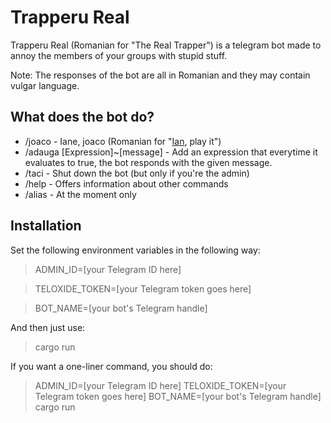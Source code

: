 # Trapperu Real

Trapperu Real (Romanian for "The Real Trapper") is a telegram bot made to annoy the members of your groups with stupid stuff.

Note: The responses of the bot are all in Romanian and they may contain vulgar language.

## What does the bot do?

* /joaco - Iane, joaco (Romanian for "[Ian](https://www.youtube.com/channel/UCXEsaxE4BOzgDKa2kG48koA), play it")
* /adauga [Expression]~[message] - Add an expression that everytime it evaluates to true, the bot responds with the given message.
* /taci - Shut down the bot (but only if you're the admin)
* /help - Offers information about other commands
* /alias - At the moment only 

## Installation

Set the following environment variables in the following way:

> ADMIN_ID=[your Telegram ID here]

> TELOXIDE_TOKEN=[your Telegram token goes here]

> BOT_NAME=[your bot's Telegram handle]

And then just use:

> cargo run

If you want a one-liner command, you should do:

> ADMIN_ID=[your Telegram ID here] TELOXIDE_TOKEN=[your Telegram token goes here] BOT_NAME=[your bot's Telegram handle] cargo run
